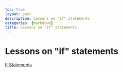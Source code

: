 ```yaml
---
toc: true
layout: post
description: Lessons on "if" statements
categories: [markdown]
title: Lessons on "if" statements
---
```


#  Lessons on "if" statements 
[If Statements](https://github.com/EvanYang24/APCSA/blob/master/_notebooks/2022-09-11-%22if%22-statements.ipynb)
